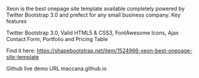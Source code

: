 
Xeon is the best onepage site template available completely powered by Twitter Bootstrap 3.0 and prefect for any small business company. Key features

Twitter Bootstrap 3.0,
Valid HTML5 & CSS3,
FontAwesome Icons,
Ajax Contact Form,
Portfolio and Pricing Table

Find it here:
https://shapebootstrap.net/item/1524966-xeon-best-onepage-site-template

Github live demo URL 
maccana.github.io
